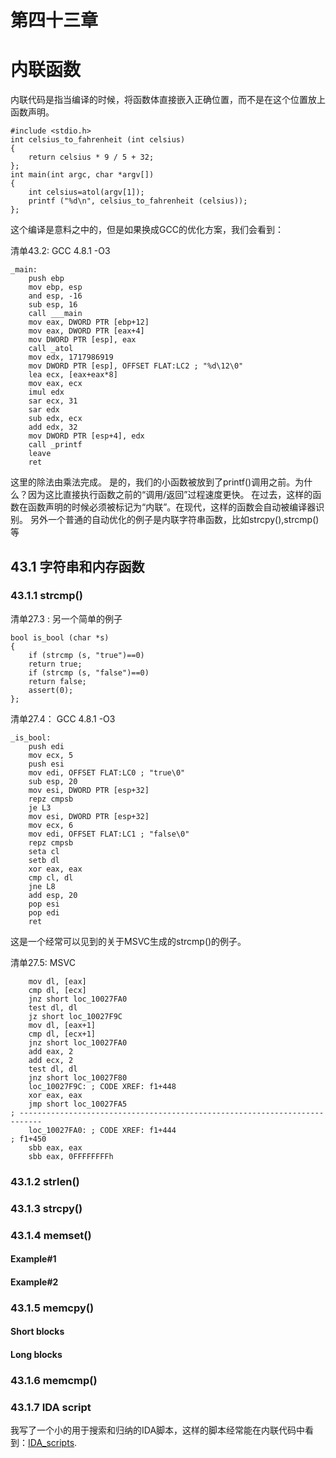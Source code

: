 # 第四十三章
# 内联函数

内联代码是指当编译的时候，将函数体直接嵌入正确位置，而不是在这个位置放上函数声明。

```
#include <stdio.h>
int celsius_to_fahrenheit (int celsius)
{
    return celsius * 9 / 5 + 32;
};
int main(int argc, char *argv[])
{
    int celsius=atol(argv[1]);
    printf ("%d\n", celsius_to_fahrenheit (celsius));
};
```

这个编译是意料之中的，但是如果换成GCC的优化方案，我们会看到：

清单43.2: GCC 4.8.1 -O3

```
_main:
    push ebp
    mov ebp, esp
    and esp, -16
    sub esp, 16
    call ___main
    mov eax, DWORD PTR [ebp+12]
    mov eax, DWORD PTR [eax+4]
    mov DWORD PTR [esp], eax
    call _atol
    mov edx, 1717986919
    mov DWORD PTR [esp], OFFSET FLAT:LC2 ; "%d\12\0"
    lea ecx, [eax+eax*8]
    mov eax, ecx
    imul edx
    sar ecx, 31
    sar edx
    sub edx, ecx
    add edx, 32
    mov DWORD PTR [esp+4], edx
    call _printf
    leave
    ret
```

这里的除法由乘法完成。 是的，我们的小函数被放到了printf()调用之前。为什么？因为这比直接执行函数之前的“调用/返回”过程速度更快。 在过去，这样的函数在函数声明的时候必须被标记为“内联”。在现代，这样的函数会自动被编译器识别。 另外一个普通的自动优化的例子是内联字符串函数，比如strcpy(),strcmp()等

## 43.1 字符串和内存函数

### 43.1.1 strcmp()
清单27.3 : 另一个简单的例子

```
bool is_bool (char *s)
{
    if (strcmp (s, "true")==0)
    return true;
    if (strcmp (s, "false")==0)
    return false;
    assert(0);
};
```

清单27.4： GCC 4.8.1 -O3

```
_is_bool:
    push edi
    mov ecx, 5
    push esi
    mov edi, OFFSET FLAT:LC0 ; "true\0"
    sub esp, 20
    mov esi, DWORD PTR [esp+32]
    repz cmpsb
    je L3
    mov esi, DWORD PTR [esp+32]
    mov ecx, 6
    mov edi, OFFSET FLAT:LC1 ; "false\0"
    repz cmpsb
    seta cl
    setb dl
    xor eax, eax
    cmp cl, dl
    jne L8
    add esp, 20
    pop esi
    pop edi
    ret
```

这是一个经常可以见到的关于MSVC生成的strcmp()的例子。

清单27.5: MSVC

```
    mov dl, [eax]
    cmp dl, [ecx]
    jnz short loc_10027FA0
    test dl, dl
    jz short loc_10027F9C
    mov dl, [eax+1]
    cmp dl, [ecx+1]
    jnz short loc_10027FA0
    add eax, 2
    add ecx, 2
    test dl, dl
    jnz short loc_10027F80
    loc_10027F9C: ; CODE XREF: f1+448
    xor eax, eax
    jmp short loc_10027FA5
; ---------------------------------------------------------------------------
    loc_10027FA0: ; CODE XREF: f1+444
; f1+450
    sbb eax, eax
    sbb eax, 0FFFFFFFFh
```

### 43.1.2 strlen()

### 43.1.3 strcpy()

### 43.1.4 memset()
#### Example#1

#### Example#2

### 43.1.5 memcpy()
#### Short blocks

#### Long blocks

### 43.1.6 memcmp()


### 43.1.7 IDA script

我写了一个小的用于搜索和归纳的IDA脚本，这样的脚本经常能在内联代码中看到：[IDA_scripts](https://github.com/yurichev/IDA_scripts).